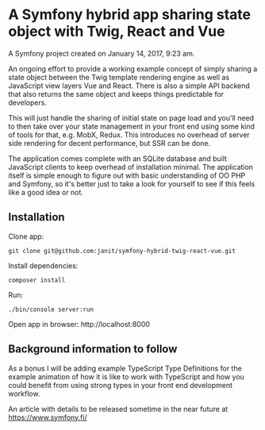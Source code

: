 A Symfony hybrid app sharing state object with Twig, React and Vue
==========

A Symfony project created on January 14, 2017, 9:23 am.

An ongoing effort to provide a working  example concept of simply
sharing a state object between the Twig template rendering engine
as well as JavaScript view layers Vue and React. There is also a
simple API backend that also returns the same object and keeps
things predictable for developers.

This will just handle the sharing of initial state on page load
and you'll need to then take over your state management in your
front end using some kind of tools for that, e.g. MobX, Redux.
This introduces no overhead of server side rendering for decent
performance, but SSR can be done.

The application comes complete with an SQLite database and built
JavaScript clients to keep overhead of installation minimal. The
application itself is simple enough to figure out with basic
understanding of OO PHP and Symfony, so it's better just to take
a look for yourself to see if this feels like a good idea or not.

## Installation

Clone app:

```
git clone git@github.com:janit/symfony-hybrid-twig-react-vue.git
```

Install dependencies:

```
composer install
```

Run:

```
./bin/console server:run
```

Open app in browser: http://localhost:8000

## Background information to follow

As a bonus I will be adding example TypeScript Type Definitions
for the example animation of how it is like to work with TypeScript
and how you could benefit from using strong types in your front
end development workflow.

An article with details to be released sometime in the near future
at https://www.symfony.fi/
